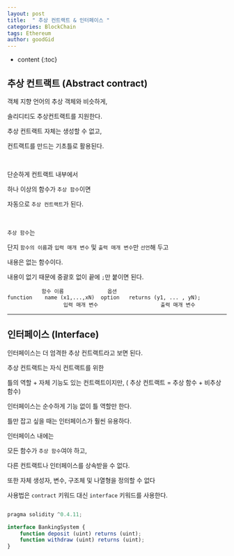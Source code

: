 ```yaml
---
layout: post
title:  " 추상 컨트랙트 & 인터페이스 "
categories: BlockChain
tags: Ethereum
author: goodGid
---
```

* content
{:toc}


## 추상 컨트랙트 (Abstract contract)

객체 지향 언어의 추상 객체와 비슷하게,

솔리디티도 추상컨트랙트를 지원한다.

추상 컨트랙트 자체는 생성할 수 없고,

컨트랙트를 만드는 기초틀로 활용된다.

<br>

단순하게 컨트랙트 내부에서 

하나 이상의 함수가 `추상 함수`이면 

자동으로 `추상 컨트랙트`가 된다.

<br>

`추상 함수`는 

단지 `함수의 이름`과 `입력 매개 변수` 및 `출력 매개 변수`만 `선언`해 두고

내용은 없는 함수이다.

내용이 없기 때문에 중괄호 없이 끝에 `;`만 붙이면 된다.

```
           함수 이름              옵션
function    name (x1,...,xN)  option   returns (y1, ... , yN);
                  입력 매개 변수                    출력 매개 변수
```



---


## 인터페이스 (Interface)

인터페이스는 더 엄격한 추상 컨트랙트라고 보면 된다.

추상 컨트랙트는 자식 컨트랙트를 위한

틀의 역할 + 자체 기능도 있는 컨트랙트이지만, ( 추상 컨트랙트 = 추상 함수 + 비추상 함수)

인터페이스는 순수하게 기능 없이 틀 역할만 한다.

틀만 잡고 싶을 때는 인터페이스가 훨씬 유용하다.

인터페이스 내에는 

모든 함수가 `추상 함수`여야 하고, 

다른 컨트랙트나 인터페이스를 상속받을 수 없다.

또한 자체 생성자, 변수, 구조체 및 나열형을 정의할 수 없다

사용법은 `contract` 키워드 대신 `interface` 키워드를 사용한다.

``` js

pragma solidity ^0.4.11;

interface BankingSystem {
    function deposit (uint) returns (uint);
    function withdraw (uint) returns (uint);
}


```
